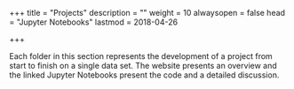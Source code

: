 +++
title = "Projects"
description = ""
weight = 10
alwaysopen = false
head = "<label>Jupyter Notebooks</label>"
lastmod = 2018-04-26

+++

Each folder in this section represents the development of a project from start to finish on a single data set.  The website presents an overview and the linked Jupyter Notebooks present the code and a detailed discussion.